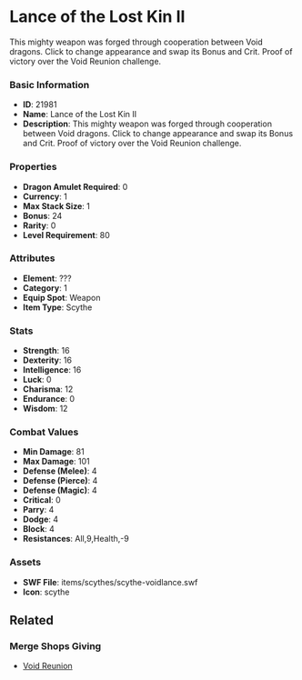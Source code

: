 # Lance of the Lost Kin II

This mighty weapon was forged through cooperation between Void dragons. Click to change appearance and swap its Bonus and Crit. Proof of victory over the Void Reunion challenge.

### Basic Information

- **ID**: 21981
- **Name**: Lance of the Lost Kin II
- **Description**: This mighty weapon was forged through cooperation between Void dragons. Click to change appearance and swap its Bonus and Crit. Proof of victory over the Void Reunion challenge.

### Properties

- **Dragon Amulet Required**: 0
- **Currency**: 1
- **Max Stack Size**: 1
- **Bonus**: 24
- **Rarity**: 0
- **Level Requirement**: 80

### Attributes

- **Element**: ???
- **Category**: 1
- **Equip Spot**: Weapon
- **Item Type**: Scythe

### Stats

- **Strength**: 16
- **Dexterity**: 16
- **Intelligence**: 16
- **Luck**: 0
- **Charisma**: 12
- **Endurance**: 0
- **Wisdom**: 12

### Combat Values

- **Min Damage**: 81
- **Max Damage**: 101
- **Defense (Melee)**: 4
- **Defense (Pierce)**: 4
- **Defense (Magic)**: 4
- **Critical**: 0
- **Parry**: 4
- **Dodge**: 4
- **Block**: 4
- **Resistances**: All,9,Health,-9

### Assets

- **SWF File**: items/scythes/scythe-voidlance.swf
- **Icon**: scythe

## Related

### Merge Shops Giving

- [Void Reunion](../merge-shops/420-void-reunion.md)

